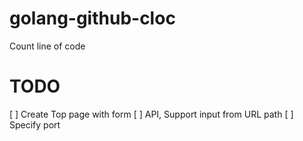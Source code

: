 # golang-github-cloc
Count line of code

# TODO

[ ] Create Top page with form
[ ] API, Support input from URL path
[ ] Specify port
